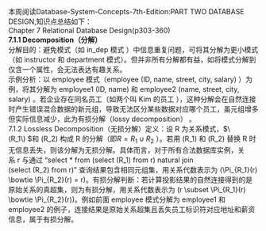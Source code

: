 本周阅读Database-System-Concepts-7th-Edition:PART TWO DATABASE DESIGN,知识点总结如下：  
Chapter 7 Relational Database Design(p303-360)  
**7.1.1 Decomposition（分解）**  
分解目的：避免模式（如 in_dep 模式 ）中信息重复问题，可将其分解为更小模式（如 instructor 和 department 模式）。但并非所有分解都有益，如将模式分解到仅含一个属性，会无法表达有趣关系。  
示例分析：以 employee 模式（employee (ID, name, street, city, salary) ）为例，将其分解为 employee1 (ID, name) 和 employee2 (name, street, city, salary) 。若企业存在同名员工（如两个叫 Kim 的员工 ），这种分解会在自然连接时产生错误混合数据的新元组，导致无法区分某些数据对应哪个员工，虽元组增多但实际信息减少，此为有损分解（lossy decomposition） 。  
7.1.2 Lossless Decomposition（无损分解）定义：设 R 为关系模式，$\(R_1\) $和 \(R_2\) 构成 R 的分解（即$R = R_1 \cup R_2$ ）。若用 \(R_1\) 和 \(R_2\) 替换 R 时无信息丢失，则该分解为无损分解。具体而言，对于所有合法数据库实例，关系 r 与通过 “select * from (select \(R_1\) from r) natural join (select \(R_2\) from r)” 查询结果包含相同元组集，用关系代数表示为 \(\Pi_{R_1}(r) \bowtie \Pi_{R_2}(r) = r\)。有损分解判断：若计算投影结果的自然连接得到的是原始关系的真超集，则为有损分解，用关系代数表示为 \(r \subset \Pi_{R_1}(r) \bowtie \Pi_{R_2}(r)\)。例如前面 employee 模式分解为 employee1 和 employee2 的例子，连接结果是原始关系超集且丢失员工标识符对应地址和薪资信息，属于有损分解。
